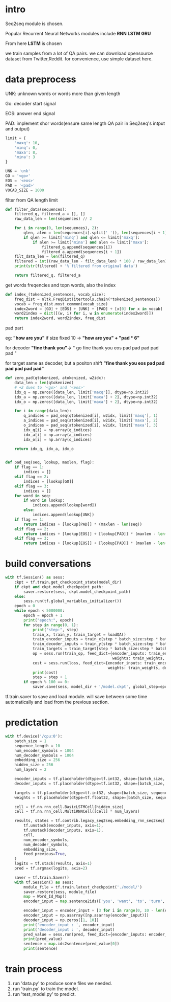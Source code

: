 # intro

Seq2seq module is chosen. 

Popular Recurrent Neural Networks modules include **RNN LSTM GRU**

From here **LSTM** is chosen

we train samples from a lot of QA pairs. we can download opensource dataset from Twitter,Reddit. for convenience, use simple dataset here.

# data preprocess

UNK: unknown words or words more than given length

Go: decoder start signal

EOS: answer end signal

PAD: implement shor words(ensure same length QA pair in Seq2seq's intput and output)

```python
limit = {
    'maxq': 10,
    'minq': 0,
    'maxa': 8,
    'mina': 3
}

UNK = 'unk'
GO = '<go>'
EOS = '<eos>'
PAD = '<pad>'
VOCAB_SIZE = 1000

```

filter from QA length limit

```python
def filter_data(sequences):
    filtered_q, filtered_a = [], []
    raw_data_len = len(sequences) // 2

    for i in range(0, len(sequences), 2):
        qlen, alen = len(sequences[i].split(' ')), len(sequences[i + 1].split(' '))
        if qlen >= limit['minq'] and qlen <= limit['maxq']:
            if alen >= limit['mina'] and alen <= limit['maxa']:
                filtered_q.append(sequences[i])
                filtered_a.append(sequences[i + 1])
    filt_data_len = len(filtered_q)
    filtered = int((raw_data_len - filt_data_len) * 100 / raw_data_len)
    print(str(filtered) + '% filtered from original data')

    return filtered_q, filtered_a
```

get words freqencies and topn words, also the index
```python
def index_(tokenized_sentences, vocab_size):
    freq_dist = nltk.FreqDist(itertools.chain(*tokenized_sentences))
    vocab = freq_dist.most_common(vocab_size)
    index2word = [GO] + [EOS] + [UNK] + [PAD] + [x[0] for x in vocab]
    word2index = dict([(w, i) for i, w in enumerate(index2word)])
    return index2word, word2index, freq_dist

```

pad part

eg: **"how are you"** if size fixed 10 -> **"how are you" + "pad * 6"**

for decoder **"fine thank you"-> "** go fine thank you eos pad pad pad pad pad "

for target same as decoder, but a positon shift **"fine thank you eos pad pad pad pad pad pad"**

```python
def zero_pad(qtokenized, atokenized, w2idx):
    data_len = len(qtokenized)
    # +2 dues to '<go>' and '<eos>'
    idx_q = np.zeros([data_len, limit['maxq']], dtype=np.int32)
    idx_a = np.zeros([data_len, limit['maxa'] + 2], dtype=np.int32)
    idx_o = np.zeros([data_len, limit['maxa'] + 2], dtype=np.int32)

    for i in range(data_len):
        q_indices = pad_seq(qtokenized[i], w2idx, limit['maxq'], 1)
        a_indices = pad_seq(atokenized[i], w2idx, limit['maxa'], 2)
        o_indices = pad_seq(atokenized[i], w2idx, limit['maxa'], 3)
        idx_q[i] = np.array(q_indices)
        idx_a[i] = np.array(a_indices)
        idx_o[i] = np.array(o_indices)

    return idx_q, idx_a, idx_o


def pad_seq(seq, lookup, maxlen, flag):
    if flag == 1:
        indices = []
    elif flag == 2:
        indices = [lookup[GO]]
    elif flag == 3:
        indices = []
    for word in seq:
        if word in lookup:
            indices.append(lookup[word])
        else:
            indices.append(lookup[UNK])
    if flag == 1:
        return indices + [lookup[PAD]] * (maxlen - len(seq))
    elif flag == 2:
        return indices + [lookup[EOS]] + [lookup[PAD]] * (maxlen - len(seq))
    elif flag == 3:
        return indices + [lookup[EOS]] + [lookup[PAD]] * (maxlen - len(seq) + 1)

```
# build conversations

```python
with tf.Session() as sess:
    ckpt = tf.train.get_checkpoint_state(model_dir)
    if ckpt and ckpt.model_checkpoint_path:
        saver.restore(sess, ckpt.model_checkpoint_path)
    else:
        sess.run(tf.global_variables_initializer())
    epoch = 0
    while epoch < 5000000:
        epoch = epoch + 1
        print("epoch:", epoch)
        for step in range(0, 1):
            print("step:", step)
            train_x, train_y, train_target = loadQA()
            train_encoder_inputs = train_x[step * batch_size:step * batch_size + batch_size, :]
            train_decoder_inputs = train_y[step * batch_size:step * batch_size + batch_size, :]
            train_targets = train_target[step * batch_size:step * batch_size + batch_size, :]
            op = sess.run(train_op, feed_dict={encoder_inputs: train_encoder_inputs, targets: train_targets,
                                               weights: train_weights, decoder_inputs: train_decoder_inputs})
            cost = sess.run(loss, feed_dict={encoder_inputs: train_encoder_inputs, targets: train_targets,
                                             weights: train_weights, decoder_inputs: train_decoder_inputs})
            print(cost)
            step = step + 1
        if epoch % 100 == 0:
            saver.save(sess, model_dir + '/model.ckpt', global_step=epoch + 1)
```
tf.train.saver to save and load module. will save between some time automatically and load from the previous section.

# predictation
```python
with tf.device('/cpu:0'):
    batch_size = 1
    sequence_length = 10
    num_encoder_symbols = 1004
    num_decoder_symbols = 1004
    embedding_size = 256
    hidden_size = 256
    num_layers = 2

    encoder_inputs = tf.placeholder(dtype=tf.int32, shape=[batch_size, sequence_length])
    decoder_inputs = tf.placeholder(dtype=tf.int32, shape=[batch_size, sequence_length])

    targets = tf.placeholder(dtype=tf.int32, shape=[batch_size, sequence_length])
    weights = tf.placeholder(dtype=tf.float32, shape=[batch_size, sequence_length])

    cell = tf.nn.rnn_cell.BasicLSTMCell(hidden_size)
    cell = tf.nn.rnn_cell.MultiRNNCell([cell] * num_layers)

    results, states = tf.contrib.legacy_seq2seq.embedding_rnn_seq2seq(
        tf.unstack(encoder_inputs, axis=1),
        tf.unstack(decoder_inputs, axis=1),
        cell,
        num_encoder_symbols,
        num_decoder_symbols,
        embedding_size,
        feed_previous=True,
    )
    logits = tf.stack(results, axis=1)
    pred = tf.argmax(logits, axis=2)

    saver = tf.train.Saver()
    with tf.Session() as sess:
        module_file = tf.train.latest_checkpoint('./model/')
        saver.restore(sess, module_file)
        map = Word_Id_Map()
        encoder_input = map.sentence2ids(['you', 'want', 'to', 'turn', 'twitter', 'followers', 'into', 'blog', 'readers'])

        encoder_input = encoder_input + [3 for i in range(0, 10 - len(encoder_input))]
        encoder_input = np.asarray([np.asarray(encoder_input)])
        decoder_input = np.zeros([1, 10])
        print('encoder_input : ', encoder_input)
        print('decoder_input : ', decoder_input)
        pred_value = sess.run(pred, feed_dict={encoder_inputs: encoder_input, decoder_inputs: decoder_input})
        print(pred_value)
        sentence = map.ids2sentence(pred_value[0])
        print(sentence)

```


# train process
1. run 'data.py' to produce some files we needed.
2. run 'train.py' to train the model.
3. run 'test_model.py' to predict.

